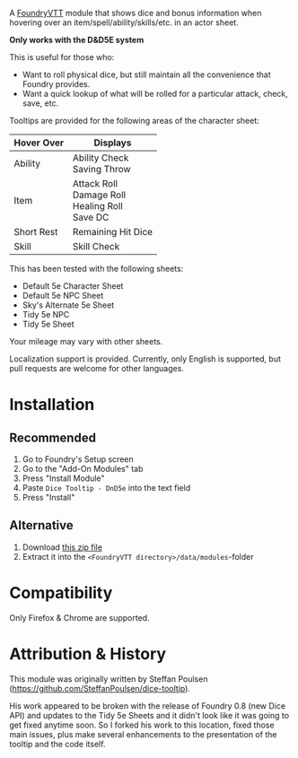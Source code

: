 A [FoundryVTT](http://foundryvtt.com/) module that shows dice and bonus information when hovering over 
an item/spell/ability/skills/etc. in an actor sheet. 

<b>Only works with the D&D5E system</b>

This is useful for those who:
* Want to roll physical dice, but still maintain all the convenience that Foundry provides.
* Want a quick lookup of what will be rolled for a particular attack, check, save, etc.

Tooltips are provided for the following areas of the character sheet:

|Hover Over|Displays|
|---|---|
|Ability|Ability Check<br/>Saving Throw|
|Item|Attack Roll<br/>Damage Roll<br/>Healing Roll<br/>Save DC|
|Short Rest|Remaining Hit Dice|
|Skill|Skill Check|

This has been tested with the following sheets:
* Default 5e Character Sheet
* Default 5e NPC Sheet
* Sky's Alternate 5e Sheet
* Tidy 5e NPC
* Tidy 5e Sheet

Your mileage may vary with other sheets.


Localization support is provided. Currently, only English is supported, but pull requests are welcome for 
other languages.

# Installation

## Recommended

1. Go to Foundry's Setup screen
1. Go to the "Add-On Modules" tab
1. Press "Install Module"
1. Paste `Dice Tooltip - DnD5e` into the text field
1. Press "Install"

## Alternative

1. Download [this zip file](https://github.com/trev33b/dice-tooltip2/raw/master/dist/dice-tooltip2.zip)
2. Extract it into the `<FoundryVTT directory>/data/modules`-folder

# Compatibility

Only Firefox & Chrome are supported.

# Attribution & History

This module was originally written by Steffan Poulsen (https://github.com/SteffanPoulsen/dice-tooltip).

His work appeared to be broken with the release of Foundry 0.8 (new Dice API) and updates to the Tidy 5e Sheets 
and it didn't look like it was going to get fixed anytime soon.  So I forked his
work to this location, fixed those main issues, plus make several enhancements
to the presentation of the tooltip and the code itself.

